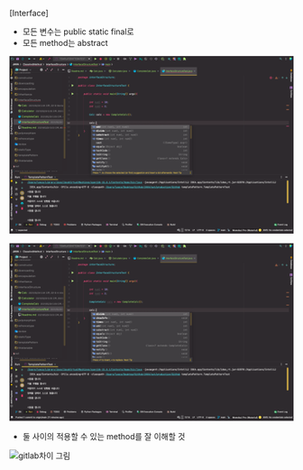 [Interface]

- 모든 변수는 public static final로
- 모든 method는 abstract        
        

![img.png](img.png)

![img_1.png](img_1.png)

- 둘 사이의 적용할 수 있는 method를 잘 이해할 것

![gitlab차이 그림](https://gitlab.com/easyspubjava/javacoursework/-/raw/master/Chapter3/3-11/img/type.png)
